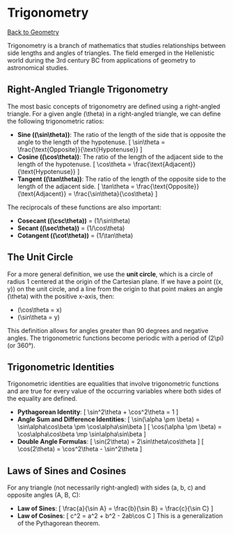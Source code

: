 # Trigonometry

[Back to Geometry](./index.md)

Trigonometry is a branch of mathematics that studies relationships between side lengths and angles of triangles. The field emerged in the Hellenistic world during the 3rd century BC from applications of geometry to astronomical studies.

## Right-Angled Triangle Trigonometry

The most basic concepts of trigonometry are defined using a right-angled triangle. For a given angle \(\theta\) in a right-angled triangle, we can define the following trigonometric ratios:

*   **Sine (\(\sin\theta\))**: The ratio of the length of the side that is opposite the angle to the length of the hypotenuse.
    \[ \sin\theta = \frac{\text{Opposite}}{\text{Hypotenuse}} \]
*   **Cosine (\(\cos\theta\))**: The ratio of the length of the adjacent side to the length of the hypotenuse.
    \[ \cos\theta = \frac{\text{Adjacent}}{\text{Hypotenuse}} \]
*   **Tangent (\(\tan\theta\))**: The ratio of the length of the opposite side to the length of the adjacent side.
    \[ \tan\theta = \frac{\text{Opposite}}{\text{Adjacent}} = \frac{\sin\theta}{\cos\theta} \]

The reciprocals of these functions are also important:
*   **Cosecant (\(\csc\theta\))** = \(1/\sin\theta\)
*   **Secant (\(\sec\theta\))** = \(1/\cos\theta\)
*   **Cotangent (\(\cot\theta\))** = \(1/\tan\theta\)

## The Unit Circle

For a more general definition, we use the **unit circle**, which is a circle of radius 1 centered at the origin of the Cartesian plane. If we have a point \((x, y)\) on the unit circle, and a line from the origin to that point makes an angle \(\theta\) with the positive x-axis, then:
*   \(\cos\theta = x\)
*   \(\sin\theta = y\)

This definition allows for angles greater than 90 degrees and negative angles. The trigonometric functions become periodic with a period of \(2\pi\) (or 360°).

## Trigonometric Identities

Trigonometric identities are equalities that involve trigonometric functions and are true for every value of the occurring variables where both sides of the equality are defined.

*   **Pythagorean Identity**:
    \[ \sin^2\theta + \cos^2\theta = 1 \]
*   **Angle Sum and Difference Identities**:
    \[ \sin(\alpha \pm \beta) = \sin\alpha\cos\beta \pm \cos\alpha\sin\beta \]
    \[ \cos(\alpha \pm \beta) = \cos\alpha\cos\beta \mp \sin\alpha\sin\beta \]
*   **Double Angle Formulas**:
    \[ \sin(2\theta) = 2\sin\theta\cos\theta \]
    \[ \cos(2\theta) = \cos^2\theta - \sin^2\theta \]

## Laws of Sines and Cosines

For any triangle (not necessarily right-angled) with sides \(a, b, c\) and opposite angles \(A, B, C\):

*   **Law of Sines**:
    \[ \frac{a}{\sin A} = \frac{b}{\sin B} = \frac{c}{\sin C} \]
*   **Law of Cosines**:
    \[ c^2 = a^2 + b^2 - 2ab\cos C \]
    This is a generalization of the Pythagorean theorem. 